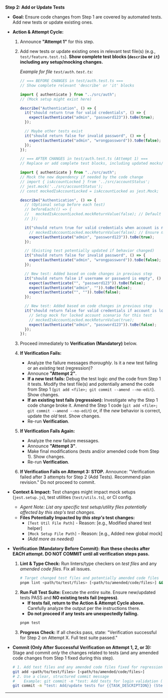 **Step 2: Add or Update Tests**

- **Goal:** Ensure code changes from Step 1 are covered by automated tests. Add new tests or update existing ones.
- **Action & Attempt Cycle:**

  1.  Announce **"Attempt 1"** for this step.
  2.  Add new tests or update existing ones in relevant test file(s) (e.g., `test/feature.test.ts`). **Show complete test blocks (`describe` or `it`) including any setup/mocking changes.**

      _Example for file `test/auth.test.ts`:_

      ```typescript
      // === BEFORE CHANGES in test/auth.test.ts ===
      // Show complete relevant 'describe' or 'it' blocks

      import { authenticate } from "../src/auth";
      // (Mock setup might exist here)

      describe("Authentication", () => {
        it("should return true for valid credentials", () => {
          expect(authenticate("admin", "password123")).toBe(true);
        });

        // Maybe other tests exist
        it("should return false for invalid password", () => {
          expect(authenticate("admin", "wrongpassword")).toBe(false);
        });
      });

      // === AFTER CHANGES in test/auth.test.ts (Attempt 1) ===
      // Replace or add complete test blocks, including updated mocks/setup

      import { authenticate } from "../src/auth";
      // Mock the new dependency if needed by the code change
      // import { isAccountLocked } from '../src/accountStatus';
      // jest.mock('../src/accountStatus');
      // const mockedIsAccountLocked = isAccountLocked as jest.Mock;

      describe("Authentication", () => {
        // (Optional setup before each test)
        // beforeEach(() => {
        //   mockedIsAccountLocked.mockReturnValue(false); // Default mock state
        // });

        it("should return true for valid credentials when account is not locked", () => {
          // mockedIsAccountLocked.mockReturnValue(false); // Ensure not locked
          expect(authenticate("admin", "password123")).toBe(true);
        });

        // (Existing test potentially updated if behavior changed)
        it("should return false for invalid password", () => {
          expect(authenticate("admin", "wrongpassword")).toBe(false);
        });

        // New test: Added based on code changes in previous step
        it("should return false if username or password is empty", () => {
          expect(authenticate("", "password123")).toBe(false);
          expect(authenticate("admin", "")).toBe(false);
          expect(authenticate("", "")).toBe(false);
        });

        // New test: Added based on code changes in previous step
        it("should return false for valid credentials if account is locked", () => {
          // Setup mock for locked account scenario for this test
          // mockedIsAccountLocked.mockReturnValue(true);
          expect(authenticate("admin", "password123")).toBe(false);
        });
      });
      ```

  3.  Proceed immediately to **Verification (Mandatory)** below.
  4.  **If Verification Fails:**
      - Analyze the failure messages _thoroughly_. Is it a new test failing or an _existing_ test (regression)?
      - Announce **"Attempt 2"**.
      - **If a new test fails:** Debug the test logic _and_ the code from Step 1 it tests. Modify the test file(s) and potentially amend the code from Step 1 (`git add <file>; git commit --amend --no-edit`). Show changes.
      - **If an existing test fails (regression):** Investigate why the Step 1 code change broke it. Amend the Step 1 code (`git add <file>; git commit --amend --no-edit`) or, if the _new_ behavior is correct, update the _old_ test. Show changes.
      - Re-run **Verification**.
  5.  **If Verification Fails Again:**
      - Analyze the new failure messages.
      - Announce **"Attempt 3"**.
      - Make final modifications (tests and/or amended code from Step 1). Show changes.
      - Re-run **Verification**.
  6.  **If Verification Fails on Attempt 3:** **STOP.** Announce: "Verification failed after 3 attempts for Step 2 (Add Tests). Recommend plan revision." Do not proceed to commit.

- **Context & Impact:** Test changes might impact mock setups (`jest.setup.js`), test utilities (`test/utils.ts`), or CI config.

  - *Agent Note: List any specific test setup/utility files potentially affected by *this step's* test changes.*
  - **Files Potentially Impacted by _this step's_ test changes:**
    - `[Test Util File Path]` - Reason: [e.g., Modified shared test helper]
    - `[Mock Setup File Path]` - Reason: [e.g., Added new global mock]
    - _(Add more as needed)_

- **Verification (Mandatory Before Commit):** **Run these checks after EACH attempt. DO NOT COMMIT until all verification steps pass.**

  1.  **Lint & Type Check:** Run linters/type checkers on _test files_ and any _amended code files_. Fix all issues.
      ```bash # Adapt command if needed
      # Target changed test files and potentially amended code files
      pnpm lint <path/to/test/files> [<path/to/amended/code/files>] && pnpm build:check
      ```
  2.  **Run Full Test Suite:** Execute the _entire_ suite. Ensure new/updated tests PASS and **NO existing tests fail (regress)**.
      - **If tests fail, return to the Action & Attempt Cycle above.** Carefully analyze the output per the instructions there.
      - **Do not proceed if any tests are unexpectedly failing.**
      ```bash # Adapt command if needed
      pnpm test
      ```
  3.  **Progress Check:** If all checks pass, state: "Verification successful for Step 2 on Attempt X. Full test suite passed."

- **Commit (Only After Successful Verification on Attempt 1, 2, or 3):** Stage and commit _only_ the changes related to tests (and any amended code changes from Step 1 fixed during this step).
  ```bash
  # 1. Add test files and any amended code files fixed for regressions
  git add <path/to/test/files> [<path/to/amended/code/files>]
  # 2. Use a clear, structured commit message
  #    Example: git commit -m "test: Add tests for login validation (Step 2)" -m "Description: Added tests covering empty inputs for authenticate. Fixed regression in X test by amending Step 1 code." -m "Verification: Passed lint, types, full test suite on Attempt X." | cat
  git commit -m "test: Add/update tests for {{TASK_DESCRIPTION}} (Step 2)" -m "Description: [Specific tests added/updated, mention any amended code fixes]" -m "Verification: Passed lint, types, full test suite on Attempt [1/2/3]." | cat
  ```

---
